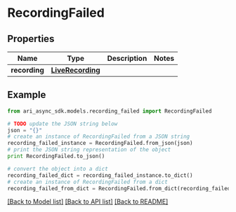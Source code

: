 # RecordingFailed


## Properties
Name | Type | Description | Notes
------------ | ------------- | ------------- | -------------
**recording** | [**LiveRecording**](LiveRecording.md) |  | 

## Example

```python
from ari_async_sdk.models.recording_failed import RecordingFailed

# TODO update the JSON string below
json = "{}"
# create an instance of RecordingFailed from a JSON string
recording_failed_instance = RecordingFailed.from_json(json)
# print the JSON string representation of the object
print RecordingFailed.to_json()

# convert the object into a dict
recording_failed_dict = recording_failed_instance.to_dict()
# create an instance of RecordingFailed from a dict
recording_failed_from_dict = RecordingFailed.from_dict(recording_failed_dict)
```
[[Back to Model list]](../README.md#documentation-for-models) [[Back to API list]](../README.md#documentation-for-api-endpoints) [[Back to README]](../README.md)



